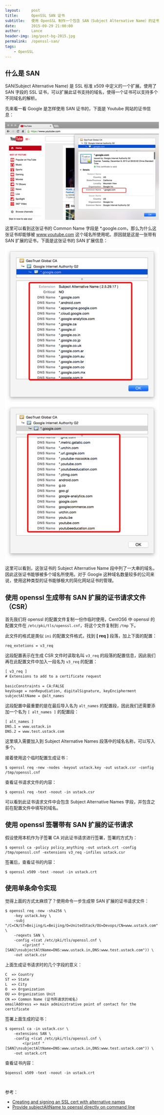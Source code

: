 ```yaml
---
layout:     post
title:      OpenSSL SAN 证书
subtitle:   使用 OpenSSL 制作一个包含 SAN（Subject Alternative Name）的证书
date:       2015-09-29 21:00:00
author:     Lance
header-img: img/post-bg-2015.jpg
permalink:  /openssl-san/
tags:
    - OpenSSL
---
```


## 什么是 SAN

SAN(Subject Alternative Name) 是 SSL 标准 x509 中定义的一个扩展。使用了 SAN 字段的 SSL 证书，可以扩展此证书支持的域名，使得一个证书可以支持多个不同域名的解析。

先来看一看 Google 是怎样使用 SAN 证书的，下面是 Youtube 网站的证书信息：

![](/img/in-post/openssl-san/youtube-ssl.png)

这里可以看到这张证书的 Common Name 字段是 *.google.com，那么为什么这张证书却能够被 www.youtube.com 这个域名所使用呢。原因就是这是一张带有 SAN 扩展的证书，下面是这张证书的 SAN 扩展信息：

![](/img/in-post/openssl-san/youtube-san-1.png)
![](/img/in-post/openssl-san/youtube-san-2.png)

这里可以看到，这张证书的 Subject Alternative Name 段中列了一大串的域名，因此这张证书能够被多个域名所使用。对于 Google 这种域名数量较多的公司来说，使用这种类型的证书能够极大的简化网站证书的管理。

## 使用 openssl 生成带有 SAN 扩展的证书请求文件（CSR）

首先我们将 openssl 的配置文件复制一份作临时使用，CentOS6 中 openssl 的配置文件在 `/etc/pki/tls/openssl.cnf`，将这个文件复制到 `/tmp` 下。

此文件的格式是类似 `ini` 的配置文件格式，找到 **[ req ]** 段落，加上下面的配置：

```
req_extetions = v3_req
```

这段配置表示在生成 CSR 文件时读取名叫 `v3_req` 的段落的配置信息，因此我们再在此配置文件中加入一段名为 `v3_req` 的配置：

```
[ v3_req ]
# Extensions to add to a certificate request

basicConstraints = CA:FALSE
keyUsage = nonRepudiation, digitalSignature, keyEncipherment
subjectAltName = @alt_names
```

这段配置中最重要的是在最后导入名为 `alt_names` 的配置段，因此我们还需要添加一个名为 `[ alt_names ]` 的配置段：

```
[ alt_names ]
DNS.1 = www.ustack.in
DNS.2 = www.test.ustack.com
```

这里填入需要加入到 Subject Alternative Names 段落中的域名名称，可以写入多个。

接着使用这个临时配置生成证书：

```
$ openssl req -new -nodes -keyout ustack.key -out ustack.csr -config /tmp/openssl.cnf
```

查看证书请求文件的内容：

```
$ openssl req -text -noout -in ustack.csr
```

可以看到此证书请求文件中会包含 Subject Alternative Names 字段，并包含之前在配置文件中填写的域名。

## 使用 openssl 签署带有 SAN 扩展的证书请求

假设使用本机作为子签署 CA 对此证书请求进行签署，签署的方式为：

```
$ openssl ca -policy policy_anything -out ustack.crt -config /tmp/openssl.cnf -extensions v3_req -infiles ustack.csr
```

签署后，查看证书的内容：

```
$ openssl x509 -text -noout -in ustack.crt
```

## 使用单条命令实现
觉得上面的方式太麻烦了？使用命令一步生成带 SAN 扩展的证书请求文件：


```
$ openssl req -new -sha256 \
    -key ustack.key \
    -subj "/C=CN/ST=Beijing/L=Beijing/O=UnitedStack/OU=Devops/CN=www.ustack.com" \
    -reqexts SAN \
    -config <(cat /etc/pki/tls/openssl.cnf \
        <(printf "[SAN]\nsubjectAltName=DNS:www.ustack.in,DNS:www.test.ustack.com")) \
    -out ustack.csr
```

上面生成证书请求时的几个字段的意义：

```
C  => Country
ST => State
L  => City
O  => Organization
OU => Organization Unit
CN => Common Name (证书所请求的域名)
emailAddress => main administrative point of contact for the certificate
```

签署上面生成的证书：

```
$ openssl ca -in ustack.csr \
	-extensions SAN \
	-config <(cat /etc/pki/tls/openssl.cnf \
        <(printf "[SAN]\nsubjectAltName=DNS:www.ustack.in,DNS:www.test.ustack.com")) \ 
	-out ustack.crt
```

查看证书内容：

```
$openssl x509 -text -noout -in ustack.crt
```

<br>

参考：

- [Creating and signing an SSL cert with alternative names](http://blog.zencoffee.org/2013/04/creating-and-signing-an-ssl-cert-with-alternative-names/)
- [Provide subjectAltName to openssl directly on command line](http://security.stackexchange.com/questions/74345/provide-subjectaltname-to-openssl-directly-on-command-line)











